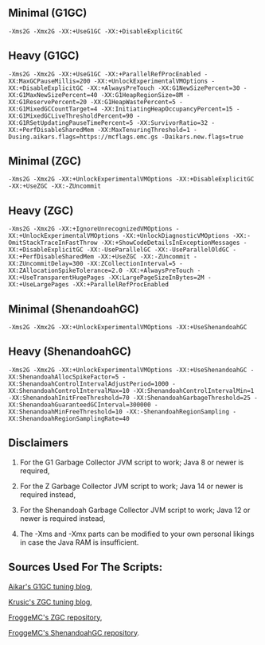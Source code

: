 ## Minimal (G1GC)

`-Xms2G -Xmx2G -XX:+UseG1GC -XX:+DisableExplicitGC`

## Heavy (G1GC)

`-Xms2G -Xmx2G -XX:+UseG1GC -XX:+ParallelRefProcEnabled -XX:MaxGCPauseMillis=200 -XX:+UnlockExperimentalVMOptions -XX:+DisableExplicitGC -XX:+AlwaysPreTouch -XX:G1NewSizePercent=30 -XX:G1MaxNewSizePercent=40 -XX:G1HeapRegionSize=8M -XX:G1ReservePercent=20 -XX:G1HeapWastePercent=5 -XX:G1MixedGCCountTarget=4 -XX:InitiatingHeapOccupancyPercent=15 -XX:G1MixedGCLiveThresholdPercent=90 -XX:G1RSetUpdatingPauseTimePercent=5 -XX:SurvivorRatio=32 -XX:+PerfDisableSharedMem -XX:MaxTenuringThreshold=1 -Dusing.aikars.flags=https://mcflags.emc.gs -Daikars.new.flags=true`

## Minimal (ZGC)

`-Xms2G -Xmx2G -XX:+UnlockExperimentalVMOptions -XX:+DisableExplicitGC -XX:+UseZGC -XX:-ZUncommit`

## Heavy (ZGC)

`-Xms2G -Xmx2G -XX:+IgnoreUnrecognizedVMOptions -XX:+UnlockExperimentalVMOptions -XX:+UnlockDiagnosticVMOptions -XX:-OmitStackTraceInFastThrow -XX:+ShowCodeDetailsInExceptionMessages -XX:+DisableExplicitGC -XX:-UseParallelGC -XX:-UseParallelOldGC -XX:+PerfDisableSharedMem -XX:+UseZGC -XX:-ZUncommit -XX:ZUncommitDelay=300 -XX:ZCollectionInterval=5 -XX:ZAllocationSpikeTolerance=2.0 -XX:+AlwaysPreTouch -XX:+UseTransparentHugePages -XX:LargePageSizeInBytes=2M -XX:+UseLargePages -XX:+ParallelRefProcEnabled`

## Minimal (ShenandoahGC)

`-Xms2G -Xmx2G -XX:+UnlockExperimentalVMOptions -XX:+UseShenandoahGC`

## Heavy (ShenandoahGC)

`-Xms2G -Xmx2G -XX:+UnlockExperimentalVMOptions -XX:+UseShenandoahGC -XX:ShenandoahAllocSpikeFactor=5 -XX:ShenandoahControlIntervalAdjustPeriod=1000 -XX:ShenandoahControlIntervalMax=10 -XX:ShenandoahControlIntervalMin=1 -XX:ShenandoahInitFreeThreshold=70 -XX:ShenandoahGarbageThreshold=25 -XX:ShenandoahGuaranteedGCInterval=300000 -XX:ShenandoahMinFreeThreshold=10 -XX:-ShenandoahRegionSampling -XX:ShenandoahRegionSamplingRate=40`

## Disclaimers

1. For the G1 Garbage Collector JVM script to work; Java 8 or newer is required,

2. For the Z Garbage Collector JVM script to work; Java 14 or newer is required instead,

3. For the Shenandoah Garbage Collector JVM script to work; Java 12 or newer is required instead,

4. The -Xms and -Xmx parts can be modified to your own personal likings in case the Java RAM is insufficient.


## Sources Used For The Scripts:

[Aikar's G1GC tuning blog](https://aikar.co/2018/07/02/tuning-the-jvm-g1gc-garbage-collector-flags-for-minecraft),

[Krusic's ZGC tuning blog](https://krusic22.com/2020/03/25/higher-performance-crafting-using-jdk11-and-zgc),

[FroggeMC's ZGC repository](https://github.com/FroggeMC/MC-Java-Flags/tree/zgc),

[FroggeMC's ShenandoahGC repository](https://github.com/FroggeMC/MC-Java-Flags/tree/shenandoah).

